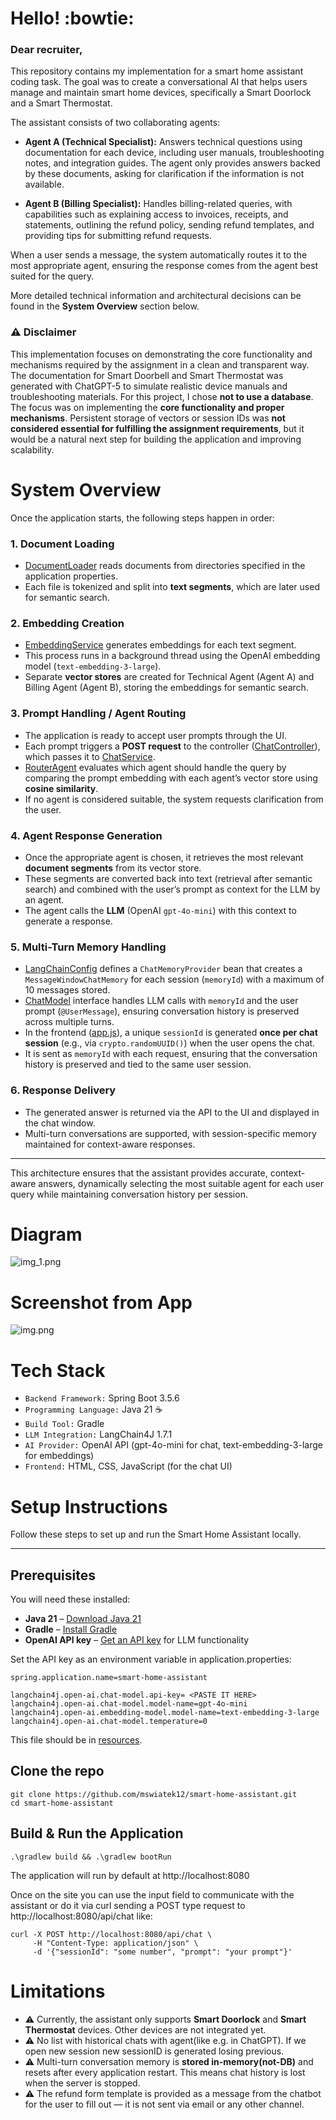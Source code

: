 # Hello! :bowtie:
### Dear recruiter,
This repository contains my implementation for a smart home assistant coding task. The goal was to create a conversational AI that helps users manage and maintain smart home devices, specifically a Smart Doorlock and a Smart Thermostat.

The assistant consists of two collaborating agents:

- **Agent A (Technical Specialist):** Answers technical questions using documentation for each device, including user manuals, troubleshooting notes, and integration guides. The agent only provides answers backed by these documents, asking for clarification if the information is not available.

- **Agent B (Billing Specialist):** Handles billing-related queries, with capabilities such as explaining access to invoices, receipts, and statements, outlining the refund policy, sending refund templates, and providing tips for submitting refund requests.

When a user sends a message, the system automatically routes it to the most appropriate agent, ensuring the response comes from the agent best suited for the query.

More detailed technical information and architectural decisions can be found in the **System Overview** section below.

### :warning: Disclaimer

This implementation focuses on demonstrating the core functionality and mechanisms required by the assignment in a clean and transparent way.
The documentation for Smart Doorbell and Smart Thermostat was generated with ChatGPT-5 to simulate realistic device manuals and troubleshooting materials.
For this project, I chose **not to use a database**. The focus was on implementing the **core functionality and proper mechanisms**.
Persistent storage of vectors or session IDs was **not considered essential for fulfilling the assignment requirements**, but it would be a natural next step for building the application and improving scalability.

# System Overview

Once the application starts, the following steps happen in order:

### 1. Document Loading
- [DocumentLoader](src/main/java/com/smartaink/smart_home_assistant/utils/DocumentLoader.java) reads documents from directories specified in the application properties.
- Each file is tokenized and split into **text segments**, which are later used for semantic search.

### 2. Embedding Creation
- [EmbeddingService](src/main/java/com/smartaink/smart_home_assistant/llm/EmbeddingService.java) generates embeddings for each text segment.
- This process runs in a background thread using the OpenAI embedding model (`text-embedding-3-large`).
- Separate **vector stores** are created for Technical Agent (Agent A) and Billing Agent (Agent B), storing the embeddings for semantic search.

### 3. Prompt Handling / Agent Routing
- The application is ready to accept user prompts through the UI.
- Each prompt triggers a **POST request** to the controller ([ChatController](src/main/java/com/smartaink/smart_home_assistant/controller/ChatController.java)), which passes it to [ChatService](src/main/java/com/smartaink/smart_home_assistant/service/ChatService.java).
- [RouterAgent](src/main/java/com/smartaink/smart_home_assistant/service/RouterAgent.java) evaluates which agent should handle the query by comparing the prompt embedding with each agent’s vector store using **cosine similarity**.
- If no agent is considered suitable, the system requests clarification from the user.

### 4. Agent Response Generation
- Once the appropriate agent is chosen, it retrieves the most relevant **document segments** from its vector store.
- These segments are converted back into text (retrieval after semantic search) and combined with the user’s prompt as context for the LLM by an agent.
- The agent calls the **LLM** (OpenAI `gpt-4o-mini`) with this context to generate a response.


### 5. Multi-Turn Memory Handling
- [LangChainConfig](src/main/java/com/smartaink/smart_home_assistant/config/LangChainConfig.java) defines a `ChatMemoryProvider` bean that creates a `MessageWindowChatMemory` for each session (`memoryId`) with a maximum of 10 messages stored.
- [ChatModel](src/main/java/com/smartaink/smart_home_assistant/llm/ChatModel.java) interface handles LLM calls with `memoryId` and the user prompt (`@UserMessage`), ensuring conversation history is preserved across multiple turns.
- In the frontend ([app.js](src/main/resources/static/js/app.js)), a unique `sessionId` is generated **once per chat session** (e.g., via `crypto.randomUUID()`) when the user opens the chat.
- It is sent as `memoryId` with each request, ensuring that the conversation history is preserved and tied to the same user session.

### 6. Response Delivery
- The generated answer is returned via the API to the UI and displayed in the chat window.
- Multi-turn conversations are supported, with session-specific memory maintained for context-aware responses.

---

This architecture ensures that the assistant provides accurate, context-aware answers, dynamically selecting the most suitable agent for each user query while maintaining conversation history per session.

# Diagram
![img_1.png](assets/flowDiagram.png)

# Screenshot from App
![img.png](assets/appScreenshot.png)

# Tech Stack

- `Backend Framework:` Spring Boot 3.5.6
- `Programming Language:` Java 21 :coffee:
- `Build Tool:` Gradle
- `LLM Integration:` LangChain4J 1.7.1
- `AI Provider:` OpenAI API (gpt-4o-mini for chat, text-embedding-3-large for embeddings)
- `Frontend:` HTML, CSS, JavaScript (for the chat UI)

# Setup Instructions

Follow these steps to set up and run the Smart Home Assistant locally.

---

## Prerequisites

You will need these installed:

- **Java 21** – [Download Java 21](https://www.oracle.com/java/technologies/javase/jdk21-archive-downloads.html)
- **Gradle** – [Install Gradle](https://gradle.org/install/)
- **OpenAI API key** – [Get an API key](https://platform.openai.com/account/api-keys) for LLM functionality


Set the API key as an environment variable in application.properties:

```
spring.application.name=smart-home-assistant

langchain4j.open-ai.chat-model.api-key= <PASTE IT HERE>
langchain4j.open-ai.chat-model.model-name=gpt-4o-mini
langchain4j.open-ai.embedding-model.model-name=text-embedding-3-large
langchain4j.open-ai.chat-model.temperature=0
```
This file should be in [resources](src/main/resources).

## Clone the repo
```
git clone https://github.com/mswiatek12/smart-home-assistant.git
cd smart-home-assistant
```

## Build & Run the Application
```
.\gradlew build && .\gradlew bootRun
```
The application will run by default at http://localhost:8080

Once on the site you can use the input field to communicate with the assistant or do it via curl sending a POST type request to http://localhost:8080/api/chat like:
```
curl -X POST http://localhost:8080/api/chat \
     -H "Content-Type: application/json" \
     -d '{"sessionId": "some number", "prompt": "your prompt"}'
```

# Limitations

- :warning: Currently, the assistant only supports **Smart Doorlock** and **Smart Thermostat** devices. Other devices are not integrated yet.
- :warning: No list with historical chats with agent(like e.g. in ChatGPT). If we open new session new sessionID is generated losing previous.
- :warning: Multi-turn conversation memory is **stored in-memory(not-DB)** and resets after every application restart. This means chat history is lost when the server is stopped.
- :warning: The refund form template is provided as a message from the chatbot for the user to fill out — it is not sent via email or any other channel.
